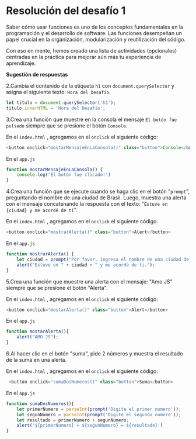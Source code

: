# Resolución del desafío 1

Saber cómo usar funciones es uno de los conceptos fundamentales en la programación y el desarrollo de software. Las funciones desempeñan un papel crucial en la organización, modularización y reutilización del código.

Con eso en mente, hemos creado una lista de actividades (opcionales) centradas en la práctica para mejorar aún más tu experiencia de aprendizaje.

**Sugestión de respuestas**

2.Cambia el contenido de la etiqueta `h1` con `document.querySelector` y asigna el siguiente texto: `Hora del Desafío`.

```javascript
let titulo = document.querySelector('h1');
titulo.innerHTML = 'Hora del Desafío';
```

3.Crea una función que muestre en la consola el mensaje `El botón fue pulsado` siempre que se presione el botón `Console`.

En el `index.html` , agregamos en el `onclick` el siguiente código:

```javascript
<button onclick="mostarMensajeEnLaConsola()" class="button">Console</button>
```

En el `app.js`

```js
function mostarMensajeEnLaConsola() {
    console.log('El botón fue clicado!')
}
```

4.Crea una función que se ejecute cuando se haga clic en el botón "`prompt`", preguntando el nombre de una ciudad de Brasil. Luego, muestra una alerta con el mensaje concatenando la respuesta con el texto: "`Estuve en {ciudad} y me acordé de ti`".

En el `index.html` , agregamos en el `onclick` el siguiente código:

```javascript
<button onclick="mostrarAlerta()" class="button">Alert</button>
```

En el `app.js`

```js
function mostrarAlerta() {
    let ciudad = prompt("Por favor, ingresa el nombre de una ciudad de Brasil:");
    alert("Estuve en " + ciudad + " y me acordé de ti.");
}
```

5.Crea una función que muestre una alerta con el mensaje: "Amo JS" siempre que se presione el botón "Alerta".

En el `index.html` , agregamos en el `onclick` el siguiente código:

```js
<button onclick="mostarAlerta()" class="button">Alert</button>
```

En el `app.js`

```js
function mostarAlerta(){
    alert("AMO JS");
} 
```

6.Al hacer clic en el botón "suma", pide 2 números y muestra el resultado de la suma en una alerta.

En el `index.html` , agregamos en el `onclick` el siguiente código:

```js
 <button onclick="sumaDosNumeros()" class="button">Suma</button>
```

En el `app.js`

```js
function sumaDosNumeros(){
    let primerNumero = parseInt(prompt('Digite el primer numero'));
    let segunNumero = parseInt(prompt('Digite el segundo numero'));
    let resultado = primerNumero + segunNumero;
    alert('${primerNumero} + ${segunNumero} = ${resultado}')
}
```

